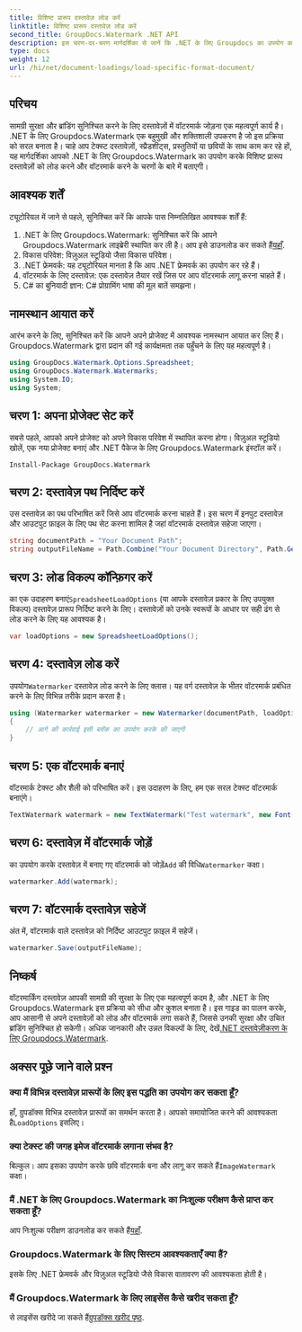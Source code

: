 ```yaml
---
title: विशिष्ट प्रारूप दस्तावेज़ लोड करें
linktitle: विशिष्ट प्रारूप दस्तावेज़ लोड करें
second_title: GroupDocs.Watermark .NET API
description: इस चरण-दर-चरण मार्गदर्शिका से जानें कि .NET के लिए Groupdocs का उपयोग करके दस्तावेज़ों को कैसे लोड और वॉटरमार्क किया जाए। अपनी सामग्री को सहजता से सुरक्षित रखें और ब्रांड करें।
type: docs
weight: 12
url: /hi/net/document-loadings/load-specific-format-document/
---
```

## परिचय
सामग्री सुरक्षा और ब्रांडिंग सुनिश्चित करने के लिए दस्तावेज़ों में वॉटरमार्क जोड़ना एक महत्वपूर्ण कार्य है। .NET के लिए Groupdocs.Watermark एक बहुमुखी और शक्तिशाली उपकरण है जो इस प्रक्रिया को सरल बनाता है। चाहे आप टेक्स्ट दस्तावेज़ों, स्प्रैडशीट्स, प्रस्तुतियों या छवियों के साथ काम कर रहे हों, यह मार्गदर्शिका आपको .NET के लिए Groupdocs.Watermark का उपयोग करके विशिष्ट प्रारूप दस्तावेज़ों को लोड करने और वॉटरमार्क करने के चरणों के बारे में बताएगी।
## आवश्यक शर्तें
ट्यूटोरियल में जाने से पहले, सुनिश्चित करें कि आपके पास निम्नलिखित आवश्यक शर्तें हैं:
1.  .NET के लिए Groupdocs.Watermark: सुनिश्चित करें कि आपने Groupdocs.Watermark लाइब्रेरी स्थापित कर ली है। आप इसे डाउनलोड कर सकते हैं[यहाँ](https://releases.groupdocs.com/Watermark/net/).
2. विकास परिवेश: विज़ुअल स्टूडियो जैसा विकास परिवेश।
3. .NET फ्रेमवर्क: यह ट्यूटोरियल मानता है कि आप .NET फ्रेमवर्क का उपयोग कर रहे हैं।
4. वॉटरमार्क के लिए दस्तावेज़: एक दस्तावेज़ तैयार रखें जिस पर आप वॉटरमार्क लागू करना चाहते हैं।
5. C# का बुनियादी ज्ञान: C# प्रोग्रामिंग भाषा की मूल बातें समझना।

## नामस्थान आयात करें
आरंभ करने के लिए, सुनिश्चित करें कि आपने अपने प्रोजेक्ट में आवश्यक नामस्थान आयात कर लिए हैं। Groupdocs.Watermark द्वारा प्रदान की गई कार्यक्षमता तक पहुँचने के लिए यह महत्वपूर्ण है।
```csharp
using GroupDocs.Watermark.Options.Spreadsheet;
using GroupDocs.Watermark.Watermarks;
using System.IO;
using System;
```

## चरण 1: अपना प्रोजेक्ट सेट करें
सबसे पहले, आपको अपने प्रोजेक्ट को अपने विकास परिवेश में स्थापित करना होगा। विज़ुअल स्टूडियो खोलें, एक नया प्रोजेक्ट बनाएं और .NET पैकेज के लिए Groupdocs.Watermark इंस्टॉल करें।
```shell
Install-Package GroupDocs.Watermark
```
## चरण 2: दस्तावेज़ पथ निर्दिष्ट करें
उस दस्तावेज़ का पथ परिभाषित करें जिसे आप वॉटरमार्क करना चाहते हैं। इस चरण में इनपुट दस्तावेज़ और आउटपुट फ़ाइल के लिए पथ सेट करना शामिल है जहां वॉटरमार्क दस्तावेज़ सहेजा जाएगा।
```csharp
string documentPath = "Your Document Path";
string outputFileName = Path.Combine("Your Document Directory", Path.GetFileName(documentPath));
```
## चरण 3: लोड विकल्प कॉन्फ़िगर करें
 का एक उदाहरण बनाएं`SpreadsheetLoadOptions` (या आपके दस्तावेज़ प्रकार के लिए उपयुक्त विकल्प) दस्तावेज़ प्रारूप निर्दिष्ट करने के लिए। दस्तावेज़ों को उनके स्वरूपों के आधार पर सही ढंग से लोड करने के लिए यह आवश्यक है।
```csharp
var loadOptions = new SpreadsheetLoadOptions();
```
## चरण 4: दस्तावेज़ लोड करें
 उपयोग`Watermarker` दस्तावेज़ लोड करने के लिए क्लास। यह वर्ग दस्तावेज़ के भीतर वॉटरमार्क प्रबंधित करने के लिए विभिन्न तरीके प्रदान करता है।
```csharp
using (Watermarker watermarker = new Watermarker(documentPath, loadOptions))
{
    // आगे की कार्रवाई इसी ब्लॉक का उपयोग करके की जाएगी
}
```
## चरण 5: एक वॉटरमार्क बनाएं
वॉटरमार्क टेक्स्ट और शैली को परिभाषित करें। इस उदाहरण के लिए, हम एक सरल टेक्स्ट वॉटरमार्क बनाएंगे।
```csharp
TextWatermark watermark = new TextWatermark("Test watermark", new Font("Arial", 12));
```
## चरण 6: दस्तावेज़ में वॉटरमार्क जोड़ें
का उपयोग करके दस्तावेज़ में बनाए गए वॉटरमार्क को जोड़ें`Add` की विधि`Watermarker` कक्षा।
```csharp
watermarker.Add(watermark);
```
## चरण 7: वॉटरमार्क दस्तावेज़ सहेजें
अंत में, वॉटरमार्क वाले दस्तावेज़ को निर्दिष्ट आउटपुट फ़ाइल में सहेजें।
```csharp
watermarker.Save(outputFileName);
```

## निष्कर्ष
वॉटरमार्किंग दस्तावेज़ आपकी सामग्री की सुरक्षा के लिए एक महत्वपूर्ण कदम है, और .NET के लिए Groupdocs.Watermark इस प्रक्रिया को सीधा और कुशल बनाता है। इस गाइड का पालन करके, आप आसानी से अपने दस्तावेज़ों को लोड और वॉटरमार्क लगा सकते हैं, जिससे उनकी सुरक्षा और उचित ब्रांडिंग सुनिश्चित हो सकेगी। अधिक जानकारी और उन्नत विकल्पों के लिए, देखें[.NET दस्तावेज़ीकरण के लिए Groupdocs.Watermark](https://reference.groupdocs.com/Watermark/net/).
## अक्सर पूछे जाने वाले प्रश्न
### क्या मैं विभिन्न दस्तावेज़ प्रारूपों के लिए इस पद्धति का उपयोग कर सकता हूँ?
 हाँ, ग्रुपडॉक्स विभिन्न दस्तावेज़ प्रारूपों का समर्थन करता है। आपको समायोजित करने की आवश्यकता है`LoadOptions` इसलिए।
### क्या टेक्स्ट की जगह इमेज वॉटरमार्क लगाना संभव है?
 बिल्कुल। आप इसका उपयोग करके छवि वॉटरमार्क बना और लागू कर सकते हैं`ImageWatermark` कक्षा।
### मैं .NET के लिए Groupdocs.Watermark का निःशुल्क परीक्षण कैसे प्राप्त कर सकता हूँ?
 आप निःशुल्क परीक्षण डाउनलोड कर सकते हैं[यहाँ](https://releases.groupdocs.com/).
### Groupdocs.Watermark के लिए सिस्टम आवश्यकताएँ क्या हैं?
इसके लिए .NET फ्रेमवर्क और विज़ुअल स्टूडियो जैसे विकास वातावरण की आवश्यकता होती है।
### मैं Groupdocs.Watermark के लिए लाइसेंस कैसे खरीद सकता हूँ?
से लाइसेंस खरीदे जा सकते हैं[ग्रुपडॉक्स खरीद पृष्ठ](https://purchase.groupdocs.com/buy).